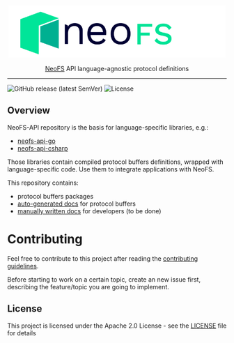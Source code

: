 <p align="center">
<img src="./.github/logo.svg" width="500px" alt="NeoFS">
</p>
<p align="center">
  <a href="https://fs.neo.org">NeoFS</a> API language-agnostic protocol definitions
</p>

---
![GitHub release (latest SemVer)](https://img.shields.io/github/v/release/nspcc-dev/neofs-api?sort=semver)
![License](https://img.shields.io/github/license/nspcc-dev/neofs-api.svg?style=popout)

## Overview

NeoFS-API repository is the basis for language-specific libraries, e.g.:

- [neofs-api-go](https://github.com/nspcc-dev/neofs-api-go)
- [neofs-api-csharp](https://github.com/nspcc-dev/neofs-api-csharp)

Those libraries contain compiled protocol buffers definitions, wrapped with
language-specific code. Use them to integrate applications with NeoFS.

This repository contains:

- protocol buffers packages
- [auto-generated docs](proto-docs) for protocol buffers
- [manually written docs](docs) for developers (to be done)

# Contributing

Feel free to contribute to this project after reading the [contributing
guidelines](CONTRIBUTING.md).

Before starting to work on a certain topic, create an new issue first,
describing the feature/topic you are going to implement.


## License

This project is licensed under the Apache 2.0 License - 
see the [LICENSE](LICENSE) file for details

